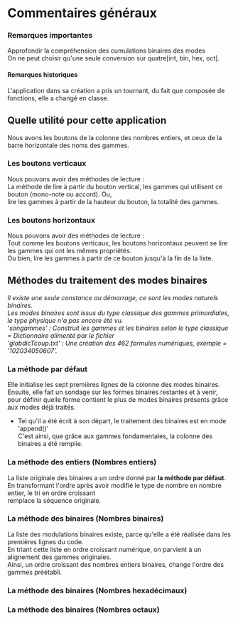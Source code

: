 # Commentaires généraux
### Remarques importantes
Approfondir la compréhension des cumulations binaires des modes<br>
On ne peut choisir qu'une seule conversion sur quatre[int, bin, hex, oct].
#### Remarques historiques
L'application dans sa création a pris un tournant, du fait que composée de fonctions, elle a changé en classe.<br>
## Quelle utilité pour cette application
Nous avons les boutons de la colonne des nombres entiers, et ceux de la barre horizontale des noms des gammes.<br>
### Les boutons verticaux
Nous pouvons avoir des méthodes de lecture :<br>
La méthode de lire à partir du bouton vertical, les gammes qui utilisent ce bouton (mono-note ou accord). Ou, <br>
lire les gammes à partir de la hauteur du bouton, la totalité des gammes.
### Les boutons horizontaux
Nous pouvons avoir des méthodes de lecture :<br>
Tout comme les boutons verticaux, les boutons horizontaux peuvent se lire les gammes qui ont les mêmes propriétés.<br>
Ou bien, lire les gammes à partir de ce bouton jusqu'à la fin de la liste.
## Méthodes du traitement des modes binaires
_Il existe une seule constance au démarrage, ce sont les modes naturels binaires._<br>
_Les modes binaires sont issus du type classique des gammes primordiales, le type physique n'a pas encore été vu._<br>
_'songammes' : Construit les gammes et les binaires selon le type classique = Dictionnaire alimenté par le fichier_<br>
_'globdicTcoup.txt' : Une création des 462 formules numériques, exemple = '102034050607'._<br>
### La méthode par défaut
Elle initialise les sept premières lignes de la colonne des modes binaires.<br>
Ensuite, elle fait un sondage sur les formes binaires restantes et à venir, <br>
pour définir quelle forme contient le plus de modes binaires présents grâce aux modes déjà traités.<br>
* Tel qu'il a été écrit à son départ, le traitement des binaires est en mode 'append()'<br>
C'est ainsi, que grâce aux gammes fondamentales, la colonne des binaires a été remplie.
### La méthode des entiers (Nombres entiers)
La liste originale des binaires a un ordre donné par **la méthode par défaut**.<br>
En transformant l'ordre après avoir modifié le type de nombre en nombre entier, le tri en ordre croissant<br>
remplace la séquence originale.
### La méthode des binaires (Nombres binaires)
La liste des modulations binaires existe, parce qu'elle a été réalisée dans les premières lignes du code.<br>
En triant cette liste en ordre croissant numérique, on parvient à un alignement des gammes originales.<br>
Ainsi, un ordre croissant des nombres entiers binaires, change l'ordre des gammes préétabli.<br>
### La méthode des binaires (Nombres hexadécimaux)
### La méthode des binaires (Nombres octaux)
<br>
<br>
<br>
<br>
<br>
<br>

